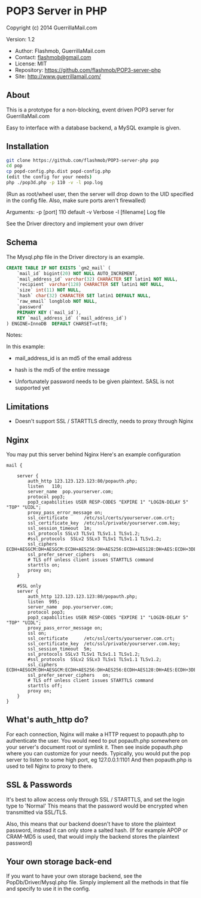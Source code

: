 POP3 Server in PHP
=========

Copyright (c) 2014 GuerrillaMail.com

Version: 1.2
- Author: Flashmob, GuerrillaMail.com
- Contact: flashmob@gmail.com
- License: MIT
- Repository: https://github.com/flashmob/POP3-server-php
- Site: http://www.guerrillamail.com/


About
----

This is a prototype for a non-blocking, event driven POP3 server for GuerrillaMail.com

Easy to interface with a database backend, a MySQL example is given.


Installation
--------------


```sh
git clone https://github.com/flashmob/POP3-server-php pop
cd pop
cp popd-config.php.dist popd-config.php
(edit the config for your needs)
php ./pop3d.php -p 110 -v -l pop.log
```

(Run as root/wheel user, then the server will drop down to the UID specified in the config file.
Also, make sure ports aren't firewalled)

Arguments:
-p [port]     110 default
-v            Verbose
-l [filename] Log file


See the Driver directory and implement your own driver


Schema
-----------
The Mysql.php file in the Driver directory is an example.

```sql
CREATE TABLE IF NOT EXISTS `gm2_mail` (
    `mail_id` bigint(20) NOT NULL AUTO_INCREMENT,
    `mail_address_id` varchar(32) CHARACTER SET latin1 NOT NULL,
    `recipient` varchar(128) CHARACTER SET latin1 NOT NULL,
    `size` int(11) NOT NULL,
    `hash` char(32) CHARACTER SET latin1 DEFAULT NULL,
    `raw_email` longblob NOT NULL,
    `password`
    PRIMARY KEY (`mail_id`),
    KEY `mail_address_id` (`mail_address_id`)
) ENGINE=InnoDB  DEFAULT CHARSET=utf8;
```

Notes:

In this example:

- mail_address_id is an md5 of the email address

- hash is the md5 of the entire message

- Unfortunately password needs to be given plaintext. SASL is not supported yet

Limitations
--------------

- Doesn't support SSL / STARTTLS directly, needs to proxy through Nginx

Nginx
---------------
You may put this server behind Nginx
Here's an example configuration


```
mail {

    server {
        auth_http 123.123.123.123:80/popauth.php;
        listen   110;
        server_name  pop.yourserver.com;
        protocol pop3;
        pop3_capabilities USER RESP-CODES "EXPIRE 1" "LOGIN-DELAY 5" "TOP" "UIDL";
        proxy_pass_error_message on;
        ssl_certificate      /etc/ssl/certs/yourserver.com.crt;
        ssl_certificate_key  /etc/ssl/private/yourserver.com.key;
        ssl_session_timeout  1m;
        ssl_protocols SSLv3 TLSv1 TLSv1.1 TLSv1.2;
        #ssl_protocols  SSLv2 SSLv3 TLSv1 TLSv1.1 TLSv1.2;
        ssl_ciphers  ECDH+AESGCM:DH+AESGCM:ECDH+AES256:DH+AES256:ECDH+AES128:DH+AES:ECDH+3DES:DH+3DES:RSA+AESGCM:RSA+AES:RSA+3DES:!aNULL:!MD5:!DSS;
        ssl_prefer_server_ciphers   on;
        # TLS off unless client issues STARTTLS command
        starttls on;
        proxy on;
    }
    
    #SSL only 
    server {
        auth_http 123.123.123.123:80/popauth.php;
        listen  995;
        server_name  pop.yourserver.com;
        protocol pop3;
        pop3_capabilities USER RESP-CODES "EXPIRE 1" "LOGIN-DELAY 5" "TOP" "UIDL";
        proxy_pass_error_message on;
        ssl on;
        ssl_certificate      /etc/ssl/certs/yourserver.com.crt;
        ssl_certificate_key  /etc/ssl/private/yourserver.com.key;
        ssl_session_timeout  5m;
        ssl_protocols SSLv3 TLSv1 TLSv1.1 TLSv1.2;
        #ssl_protocols  SSLv2 SSLv3 TLSv1 TLSv1.1 TLSv1.2;
        ssl_ciphers  ECDH+AESGCM:DH+AESGCM:ECDH+AES256:DH+AES256:ECDH+AES128:DH+AES:ECDH+3DES:DH+3DES:RSA+AESGCM:RSA+AES:RSA+3DES:!aNULL:!MD5:!DSS;
        ssl_prefer_server_ciphers   on;
        # TLS off unless client issues STARTTLS command
        starttls off;
        proxy on;
    }
}

```

What's auth_http do?
------------------

For each connection, Nginx will make a HTTP request to popauth.php to authenticate the user.
You would need to put popauth.php somewhere on your server's document root or symlink it.
Then see inside popauth.php where you can customize for your needs.
Typically, you would put the pop server to listen to some high port, eg 127.0.0.1:1101
And then popauth.php is used to tell Nginx to proxy to there.

SSL & Passwords
---------------

It's best to allow access only through SSL / STARTTLS, and set the login type to 'Normal'
This means that the password would be encrypted when transmitted via SSL/TLS.

Also, this means that our backend doesn't have to store the plaintext password, instead it can only store a salted hash.
(If for example APOP or CRAM-MD5 is used, that would imply the backend stores the plaintext password)

Your own storage back-end
--------------
If you want to have your own storage backend, see the PopDb/Driver/Mysql.php file. Simply implement all the methods
in that file and specify to use it in the config.